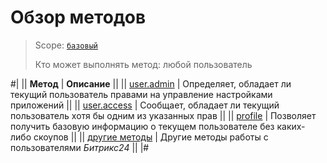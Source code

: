 # Обзор методов

> Scope: [`базовый`](../../scopes/permissions.md)
>
> Кто может выполнять метод: любой пользователь

#|
|| **Метод** | **Описание** ||
|| [user.admin](./user-admin.md) | Определяет, обладает ли текущий пользователь правами на управление настройками приложений ||
|| [user.access](./user-access.md) | Сообщает, обладает ли текущий пользователь хотя бы одним из указанных прав ||
|| [profile](./profile.md) | Позволяет получить базовую информацию о текущем пользователе без каких-либо скоупов ||
|| [другие методы](../../user/index.md) | Другие методы работы с пользователями *Битрикс24* ||
|#

